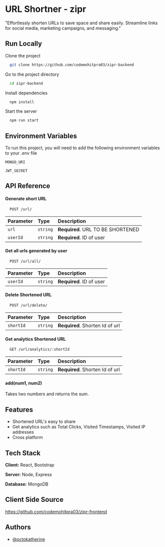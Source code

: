 
# URL Shortner - zipr

"Effortlessly shorten URLs to save space and share easily. Streamline links for social media, marketing campaigns, and messaging."


## Run Locally

Clone the project

```bash
  git clone https://github.com/codemohitpra03/zipr-backend
```

Go to the project directory

```bash
  cd zipr-backend
```

Install dependencies

```bash
  npm install
```

Start the server

```bash
  npm run start
```


## Environment Variables

To run this project, you will need to add the following environment variables to your .env file

`MONGO_URI`

`JWT_SECRET`


## API Reference

#### Generate short URL

```http
  POST /url/
```

| Parameter | Type     | Description                |
| :-------- | :------- | :------------------------- |
| `url` | `string` | **Required**. URL TO BE SHORTENED |
| `userId` | `string` | **Required**. ID of user |

#### Get all urls generated by user

```http
  POST /url/all/
```

| Parameter | Type     | Description                       |
| :-------- | :------- | :-------------------------------- |
| `userId` | `string` | **Required**. ID of user |


#### Delete Shortened URL

```http
  POST /url/delete/
```

| Parameter | Type     | Description                       |
| :-------- | :------- | :-------------------------------- |
| `shortId` | `string` | **Required**. Shorten Id of url |

#### Get analytics Shortened URL

```http
  GET /url/analytics/:shortId
```

| Parameter | Type     | Description                       |
| :-------- | :------- | :-------------------------------- |
| `shortId` | `string` | **Required**. Shorten Id of url |




#### add(num1, num2)

Takes two numbers and returns the sum.


## Features

- Shortened URL's easy to share
- Get analytics such as Total Clicks, Visited Timestamps, Visited IP addresses
- Cross platform



## Tech Stack

**Client:** React, Bootstrap

**Server:** Node, Express

**Database:** MongoDB


## Client Side Source
https://github.com/codemohitpra03/zipr-frontend

## Authors

- [@octokatherine](https://www.github.com/octokatherine)
